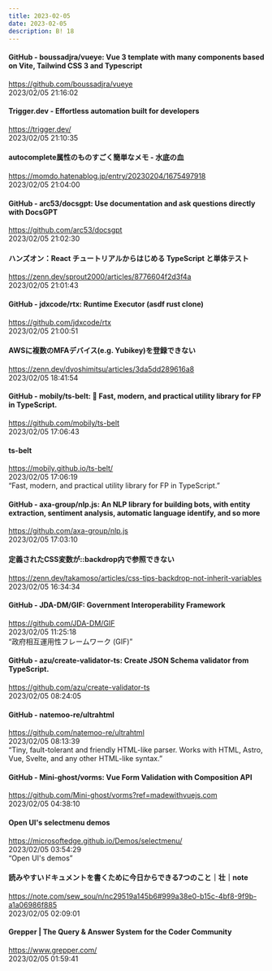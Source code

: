 ```yaml
---
title: 2023-02-05
date: 2023-02-05
description: B! 18
---
```


#### GitHub - boussadjra/vueye: Vue 3 template with many components based on Vite, Tailwind CSS 3 and Typescript
https://github.com/boussadjra/vueye<br>
2023/02/05 21:16:02<br>


#### Trigger.dev - Effortless automation built for developers
https://trigger.dev/<br>
2023/02/05 21:10:35<br>


#### autocomplete属性のものすごく簡単なメモ - 水底の血
https://momdo.hatenablog.jp/entry/20230204/1675497918<br>
2023/02/05 21:04:00<br>


#### GitHub - arc53/docsgpt: Use documentation and ask questions directly with DocsGPT
https://github.com/arc53/docsgpt<br>
2023/02/05 21:02:30<br>


#### ハンズオン：React チュートリアルからはじめる TypeScript と単体テスト
https://zenn.dev/sprout2000/articles/8776604f2d3f4a<br>
2023/02/05 21:01:43<br>


#### GitHub - jdxcode/rtx: Runtime Executor (asdf rust clone)
https://github.com/jdxcode/rtx<br>
2023/02/05 21:00:51<br>


#### AWSに複数のMFAデバイス(e.g. Yubikey)を登録できない
https://zenn.dev/dyoshimitsu/articles/3da5dd289616a8<br>
2023/02/05 18:41:54<br>


#### GitHub - mobily/ts-belt: 🔧 Fast, modern, and practical utility library for FP in TypeScript.
https://github.com/mobily/ts-belt<br>
2023/02/05 17:06:43<br>


#### ts-belt
https://mobily.github.io/ts-belt/<br>
2023/02/05 17:06:19<br>
“Fast, modern, and practical utility library for FP in TypeScript.”


#### GitHub - axa-group/nlp.js: An NLP library for building bots, with entity extraction, sentiment analysis, automatic language identify, and so more
https://github.com/axa-group/nlp.js<br>
2023/02/05 17:03:10<br>


#### 定義されたCSS変数が::backdrop内で参照できない
https://zenn.dev/takamoso/articles/css-tips-backdrop-not-inherit-variables<br>
2023/02/05 16:34:34<br>


#### GitHub - JDA-DM/GIF: Government Interoperability Framework
https://github.com/JDA-DM/GIF<br>
2023/02/05 11:25:18<br>
“政府相互運用性フレームワーク (GIF)”


#### GitHub - azu/create-validator-ts: Create JSON Schema validator from TypeScript.
https://github.com/azu/create-validator-ts<br>
2023/02/05 08:24:05<br>


#### GitHub - natemoo-re/ultrahtml
https://github.com/natemoo-re/ultrahtml<br>
2023/02/05 08:13:39<br>
“Tiny, fault-tolerant and friendly HTML-like parser. Works with HTML, Astro, Vue, Svelte, and any other HTML-like syntax.”


#### GitHub - Mini-ghost/vorms: Vue Form Validation with Composition API
https://github.com/Mini-ghost/vorms?ref=madewithvuejs.com<br>
2023/02/05 04:38:10<br>


#### Open UI's selectmenu demos
https://microsoftedge.github.io/Demos/selectmenu/<br>
2023/02/05 03:54:29<br>
“Open UI's <selectmenu> demos”


#### 読みやすいドキュメントを書くために今日からできる7つのこと｜壮｜note
https://note.com/sew_sou/n/nc29519a145b6#999a38e0-b15c-4bf8-9f9b-a1a06986f885<br>
2023/02/05 02:09:01<br>


#### Grepper | The Query & Answer System for the Coder Community
https://www.grepper.com/<br>
2023/02/05 01:59:41<br>


